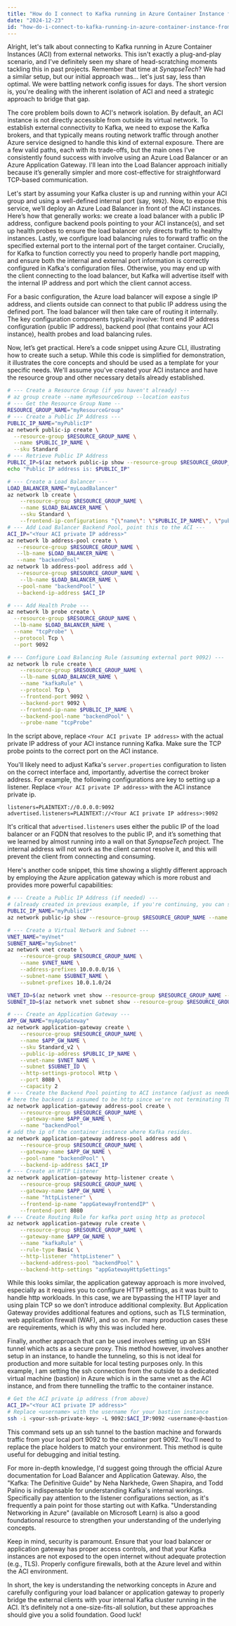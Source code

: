 ```yaml
---
title: "How do I connect to Kafka running in Azure Container Instance from outside?"
date: "2024-12-23"
id: "how-do-i-connect-to-kafka-running-in-azure-container-instance-from-outside"
---
```


Alright, let's talk about connecting to Kafka running in Azure Container Instances (ACI) from external networks. This isn't exactly a plug-and-play scenario, and I've definitely seen my share of head-scratching moments tackling this in past projects. Remember that time at *SynapseTech*? We had a similar setup, but our initial approach was... let's just say, less than optimal. We were battling network config issues for days. The short version is, you're dealing with the inherent isolation of ACI and need a strategic approach to bridge that gap.

The core problem boils down to ACI's network isolation. By default, an ACI instance is not directly accessible from outside its virtual network. To establish external connectivity to Kafka, we need to expose the Kafka brokers, and that typically means routing network traffic through another Azure service designed to handle this kind of external exposure. There are a few valid paths, each with its trade-offs, but the main ones I've consistently found success with involve using an Azure Load Balancer or an Azure Application Gateway. I'll lean into the Load Balancer approach initially because it’s generally simpler and more cost-effective for straightforward TCP-based communication.

Let's start by assuming your Kafka cluster is up and running within your ACI group and using a well-defined internal port (say, `9092`). Now, to expose this service, we’ll deploy an Azure Load Balancer in front of the ACI instances. Here’s how that generally works: we create a load balancer with a public IP address, configure backend pools pointing to your ACI instance(s), and set up health probes to ensure the load balancer only directs traffic to healthy instances. Lastly, we configure load balancing rules to forward traffic on the specified external port to the internal port of the target container. Crucially, for Kafka to function correctly you need to properly handle port mapping, and ensure both the internal and external port information is correctly configured in Kafka's configuration files. Otherwise, you may end up with the client connecting to the load balancer, but Kafka will advertise itself with the internal IP address and port which the client cannot access.

For a basic configuration, the Azure load balancer will expose a single IP address, and clients outside can connect to that public IP address using the defined port. The load balancer will then take care of routing it internally. The key configuration components typically involve: front end IP address configuration (public IP address), backend pool (that contains your ACI instance), health probes and load balancing rules.

Now, let’s get practical. Here’s a code snippet using Azure CLI, illustrating how to create such a setup. While this code is simplified for demonstration, it illustrates the core concepts and should be used as a template for your specific needs. We'll assume you've created your ACI instance and have the resource group and other necessary details already established.

```bash
# --- Create a Resource Group (if you haven't already) ---
# az group create --name myResourceGroup --location eastus
# --- Get the Resource Group Name --
RESOURCE_GROUP_NAME="myResourceGroup"
# --- Create a Public IP Address ---
PUBLIC_IP_NAME="myPublicIP"
az network public-ip create \
  --resource-group $RESOURCE_GROUP_NAME \
  --name $PUBLIC_IP_NAME \
  --sku Standard
# --- Retrieve Public IP Address
PUBLIC_IP=$(az network public-ip show --resource-group $RESOURCE_GROUP_NAME --name $PUBLIC_IP_NAME --query ipAddress --output tsv)
echo "Public IP address is: $PUBLIC_IP"

# --- Create a Load Balancer ---
LOAD_BALANCER_NAME="myLoadBalancer"
az network lb create \
    --resource-group $RESOURCE_GROUP_NAME \
    --name $LOAD_BALANCER_NAME \
    --sku Standard \
    --frontend-ip-configurations "{\"name\": \"$PUBLIC_IP_NAME\", \"publicIpAddress\": \"$PUBLIC_IP\"}"
# --- Add Load Balancer Backend Pool, point this to the ACI ---
ACI_IP="<Your ACI private IP address>"
az network lb address-pool create \
   --resource-group $RESOURCE_GROUP_NAME \
   --lb-name $LOAD_BALANCER_NAME \
   --name "backendPool"
az network lb address-pool address add \
   --resource-group $RESOURCE_GROUP_NAME \
    --lb-name $LOAD_BALANCER_NAME \
   --pool-name "backendPool" \
   --backend-ip-address $ACI_IP

# --- Add Health Probe ---
az network lb probe create \
  --resource-group $RESOURCE_GROUP_NAME \
  --lb-name $LOAD_BALANCER_NAME \
  --name "tcpProbe" \
  --protocol Tcp \
  --port 9092

# --- Configure Load Balancing Rule (assuming external port 9092) ---
az network lb rule create \
    --resource-group $RESOURCE_GROUP_NAME \
    --lb-name $LOAD_BALANCER_NAME \
    --name "kafkaRule" \
    --protocol Tcp \
    --frontend-port 9092 \
    --backend-port 9092 \
    --frontend-ip-name $PUBLIC_IP_NAME \
    --backend-pool-name "backendPool" \
    --probe-name "tcpProbe"
```

In the script above, replace `<Your ACI private IP address>` with the actual private IP address of your ACI instance running Kafka. Make sure the TCP probe points to the correct port on the ACI instance.

You'll likely need to adjust Kafka's `server.properties` configuration to listen on the correct interface and, importantly, advertise the correct broker address. For example, the following configurations are key to setting up a listener. Replace `<Your ACI private IP address>` with the ACI instance private ip.

```properties
listeners=PLAINTEXT://0.0.0.0:9092
advertised.listeners=PLAINTEXT://<Your ACI private IP address>:9092
```

It's critical that `advertised.listeners` uses either the public IP of the load balancer or an FQDN that resolves to the public IP, and it’s something that we learned by almost running into a wall on that *SynapseTech* project. The internal address will not work as the client cannot resolve it, and this will prevent the client from connecting and consuming.

Here's another code snippet, this time showing a slightly different approach by employing the Azure application gateway which is more robust and provides more powerful capabilities:

```bash
# --- Create a Public IP Address (if needed) ---
# (already created in previous example, if you're continuing, you can skip)
PUBLIC_IP_NAME="myPublicIP"
az network public-ip show --resource-group $RESOURCE_GROUP_NAME --name $PUBLIC_IP_NAME --query ipAddress --output tsv

# --- Create a Virtual Network and Subnet ---
VNET_NAME="myVnet"
SUBNET_NAME="mySubnet"
az network vnet create \
    --resource-group $RESOURCE_GROUP_NAME \
    --name $VNET_NAME \
    --address-prefixes 10.0.0.0/16 \
    --subnet-name $SUBNET_NAME \
    --subnet-prefixes 10.0.1.0/24

VNET_ID=$(az network vnet show --resource-group $RESOURCE_GROUP_NAME --name $VNET_NAME --query id --output tsv)
SUBNET_ID=$(az network vnet subnet show --resource-group $RESOURCE_GROUP_NAME --vnet-name $VNET_NAME --name $SUBNET_NAME --query id --output tsv)

# --- Create an Application Gateway ---
APP_GW_NAME="myAppGateway"
az network application-gateway create \
    --resource-group $RESOURCE_GROUP_NAME \
    --name $APP_GW_NAME \
    --sku Standard_v2 \
    --public-ip-address $PUBLIC_IP_NAME \
    --vnet-name $VNET_NAME \
    --subnet $SUBNET_ID \
    --http-settings-protocol Http \
    --port 8080 \
    --capacity 2
# --- Create the Backend Pool pointing to ACI instance (adjust as needed)
# here the backend is assumed to be http since we're not terminating TLS at the LB.
az network application-gateway address-pool create \
    --resource-group $RESOURCE_GROUP_NAME \
    --gateway-name $APP_GW_NAME \
    --name "backendPool"
# add the ip of the container instance where Kafka resides.
az network application-gateway address-pool address add \
    --resource-group $RESOURCE_GROUP_NAME \
    --gateway-name $APP_GW_NAME \
    --pool-name "backendPool" \
    --backend-ip-address $ACI_IP
# --- Create an HTTP Listener
az network application-gateway http-listener create \
    --resource-group $RESOURCE_GROUP_NAME \
    --gateway-name $APP_GW_NAME \
    --name "httpListener" \
    --frontend-ip-name "appGatewayFrontendIP" \
    --frontend-port 8080
# --- Create Routing Rule for kafka port using http as protocol
az network application-gateway rule create \
    --resource-group $RESOURCE_GROUP_NAME \
    --gateway-name $APP_GW_NAME \
    --name "kafkaRule" \
    --rule-type Basic \
    --http-listener "httpListener" \
    --backend-address-pool "backendPool" \
    --backend-http-settings "appGatewayHttpSettings"
```
While this looks similar, the application gateway approach is more involved, especially as it requires you to configure HTTP settings, as it was built to handle http workloads. In this case, we are bypassing the HTTP layer and using plain TCP so we don’t introduce additional complexity. But Application Gateway provides additional features and options, such as TLS termination, web application firewall (WAF), and so on. For many production cases these are requirements, which is why this was included here.

Finally, another approach that can be used involves setting up an SSH tunnel which acts as a secure proxy. This method however, involves another setup in an instance, to handle the tunneling, so this is not ideal for production and more suitable for local testing purposes only. In this example, I am setting the ssh connection from the outside to a dedicated virtual machine (bastion) in Azure which is in the same vnet as the ACI instance, and from there tunnelling the traffic to the container instance.

```bash
# Get the ACI private ip address (from above)
ACI_IP="<Your ACI private IP address>"
# Replace <username> with the username for your bastion instance
ssh -i <your-ssh-private-key> -L 9092:$ACI_IP:9092 <username>@<bastion-public-ip>
```
This command sets up an ssh tunnel to the bastion machine and forwards traffic from your local port 9092 to the container port 9092. You'll need to replace the place holders to match your environment. This method is quite useful for debugging and initial testing.

For more in-depth knowledge, I'd suggest going through the official Azure documentation for Load Balancer and Application Gateway. Also, the "Kafka: The Definitive Guide" by Neha Narkhede, Gwen Shapira, and Todd Palino is indispensable for understanding Kafka's internal workings. Specifically pay attention to the listener configurations section, as it's frequently a pain point for those starting out with Kafka. "Understanding Networking in Azure" (available on Microsoft Learn) is also a good foundational resource to strengthen your understanding of the underlying concepts.

Keep in mind, security is paramount. Ensure that your load balancer or application gateway has proper access controls, and that your Kafka instances are not exposed to the open internet without adequate protection (e.g., TLS). Properly configure firewalls, both at the Azure level and within the ACI environment.

In short, the key is understanding the networking concepts in Azure and carefully configuring your load balancer or application gateway to properly bridge the external clients with your internal Kafka cluster running in the ACI. It’s definitely not a one-size-fits-all solution, but these approaches should give you a solid foundation. Good luck!
